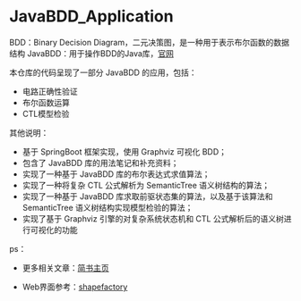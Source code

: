 # JavaBDD_Application

BDD：Binary Decision Diagram，二元决策图，是一种用于表示布尔函数的数据结构
JavaBDD：用于操作BDD的Java库，[官网](http://javabdd.sourceforge.net/)

本仓库的代码呈现了一部分 JavaBDD 的应用，包括：
- 电路正确性验证
- 布尔函数运算
- CTL模型检验

其他说明：
- 基于 SpringBoot 框架实现，使用 Graphviz 可视化 BDD；
- 包含了 JavaBDD 库的用法笔记和补充资料；
- 实现了一种基于 JavaBDD 库的布尔表达式求值算法；
- 实现了一种将复杂 CTL 公式解析为 SemanticTree 语义树结构的算法；
- 实现了一种基于 JavaBDD 库求取前驱状态集的算法，以及基于该算法和 SemanticTree 语义树结构实现模型检验的算法；
- 实现了基于 Graphviz 引擎的对复杂系统状态机和 CTL 公式解析后的语义树进行可视化的功能

ps：
- 更多相关文章：[简书主页](https://www.jianshu.com/u/083f118d6003)

- Web界面参考：[shapefactory](https://shapefactory.co/)